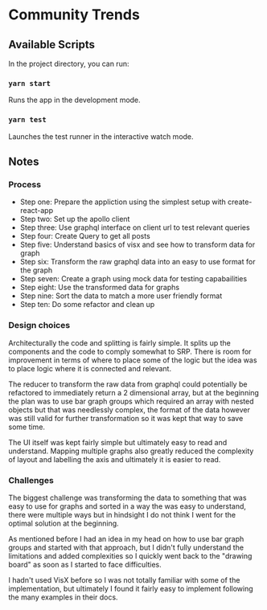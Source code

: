 # Community Trends

## Available Scripts

In the project directory, you can run:

### `yarn start`

Runs the app in the development mode.

### `yarn test`

Launches the test runner in the interactive watch mode.

## Notes

### Process

- Step one: Prepare the appliction using the simplest setup with create-react-app
- Step two: Set up the apollo client
- Step three: Use graphql interface on client url to test relevant queries
- Step four: Create Query to get all posts
- Step five: Understand basics of visx and see how to transform data for graph
- Step six: Transform the raw graphql data into an easy to use format for the graph
- Step seven: Create a graph using mock data for testing capabailities
- Step eight: Use the transformed data for graphs
- Step nine: Sort the data to match a more user friendly format
- Step ten: Do some refactor and clean up

### Design choices

Architecturally the code and splitting is fairly simple. It splits up the components and the code to comply somewhat to SRP.
There is room for improvement in terms of where to place some of the logic but the idea was to place logic where it is connected and relevant.

The reducer to transform the raw data from graphql could potentially be refactored to immediately return a 2 dimensional array,
but at the beginning the plan was to use bar graph groups which required an array with nested objects but that was needlessly complex,
the format of the data however was still valid for further transformation so it was kept that way to save some time.

The UI itself was kept fairly simple but ultimately easy to read and understand.
Mapping multiple graphs also greatly reduced the complexity of layout and labelling the axis and ultimately it is easier to read.

### Challenges

The biggest challenge was transforming the data to something that was easy to use for graphs and sorted in a way the was easy to understand,
there were multiple ways but in hindsight I do not think I went for the optimal solution at the beginning.

As mentioned before I had an idea in my head on how to use bar graph groups and started with that approach,
but I didn't fully understand the limitations and added complexities so I quickly went back to the "drawing board" as soon as I started to face difficulties.

I hadn't used VisX before so I was not totally familiar with some of the implementation, but ultimately I found it fairly easy to implement following the many examples in their docs.